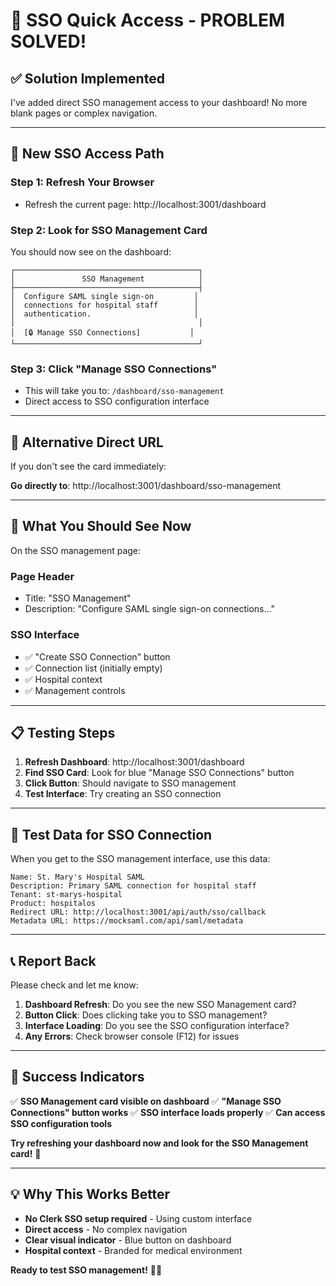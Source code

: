 # 🚀 SSO Quick Access - PROBLEM SOLVED!

## ✅ **Solution Implemented**

I've added direct SSO management access to your dashboard! No more blank pages or complex navigation.

---

## 🎯 **New SSO Access Path**

### **Step 1: Refresh Your Browser**
- Refresh the current page: http://localhost:3001/dashboard

### **Step 2: Look for SSO Management Card**
You should now see on the dashboard:

```
┌─────────────────────────────────────────┐
│               SSO Management            │
├─────────────────────────────────────────┤
│  Configure SAML single sign-on         │
│  connections for hospital staff        │
│  authentication.                       │
│                                         │
│  [🔒 Manage SSO Connections]           │
└─────────────────────────────────────────┘
```

### **Step 3: Click "Manage SSO Connections"**
- This will take you to: `/dashboard/sso-management`
- Direct access to SSO configuration interface

---

## 🧪 **Alternative Direct URL**

If you don't see the card immediately:

**Go directly to**: http://localhost:3001/dashboard/sso-management

---

## 🎯 **What You Should See Now**

On the SSO management page:

### **Page Header**
- Title: "SSO Management"
- Description: "Configure SAML single sign-on connections..."

### **SSO Interface**
- ✅ "Create SSO Connection" button
- ✅ Connection list (initially empty)
- ✅ Hospital context
- ✅ Management controls

---

## 📋 **Testing Steps**

1. **Refresh Dashboard**: http://localhost:3001/dashboard
2. **Find SSO Card**: Look for blue "Manage SSO Connections" button
3. **Click Button**: Should navigate to SSO management
4. **Test Interface**: Try creating an SSO connection

---

## 🔧 **Test Data for SSO Connection**

When you get to the SSO management interface, use this data:

```
Name: St. Mary's Hospital SAML
Description: Primary SAML connection for hospital staff
Tenant: st-marys-hospital
Product: hospitalos
Redirect URL: http://localhost:3001/api/auth/sso/callback
Metadata URL: https://mocksaml.com/api/saml/metadata
```

---

## 📞 **Report Back**

Please check and let me know:

1. **Dashboard Refresh**: Do you see the new SSO Management card?
2. **Button Click**: Does clicking take you to SSO management?
3. **Interface Loading**: Do you see the SSO configuration interface?
4. **Any Errors**: Check browser console (F12) for issues

---

## 🎉 **Success Indicators**

✅ **SSO Management card visible on dashboard**
✅ **"Manage SSO Connections" button works**
✅ **SSO interface loads properly**
✅ **Can access SSO configuration tools**

**Try refreshing your dashboard now and look for the SSO Management card!** 🚀

---

## 💡 **Why This Works Better**

- **No Clerk SSO setup required** - Using custom interface
- **Direct access** - No complex navigation
- **Clear visual indicator** - Blue button on dashboard
- **Hospital context** - Branded for medical environment

**Ready to test SSO management!** 🏥✨
